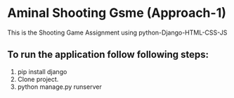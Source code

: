 # Aminal Shooting Gsme (Approach-1)
This is the Shooting Game Assignment using python-Django-HTML-CSS-JS

## To run the application follow following steps:

1. pip install django
2. Clone project.
3. python manage.py runserver
